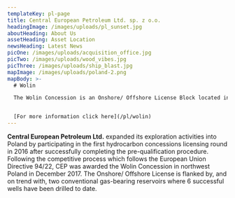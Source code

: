 ```yaml
---
templateKey: pl-page
title: Central European Petroleum Ltd. sp. z o.o.
headingImage: /images/uploads/pl_sunset.jpg
aboutHeading: About Us
assetHeading: Asset Location
newsHeading: Latest News
picOne: /images/uploads/acquisition_office.jpg
picTwo: /images/uploads/wood_vibes.jpg
picThree: /images/uploads/ship_blast.jpg
mapImage: /images/uploads/poland-2.png
mapBody: >-
  # Wolin

  The Wolin Concession is an Onshore/ Offshore License Block located in Northwestern Poland along the Polish-German border and Baltic coast, 50 km North of Szczecin


  [For more information click here](/pl/wolin)
---
```


**Central European Petroleum Ltd.** expanded its exploration activities into Poland by participating in the first hydrocarbon concessions licensing round in 2016 after successfully completing the pre-qualification procedure. Following the competitive process which follows the European Union Directive 94/22, CEP was awarded the Wolin Concession in northwest Poland in December 2017. The Onshore/ Offshore License is flanked by, and on trend with, two conventional gas-bearing reservoirs where 6 successful wells have been drilled to date.
